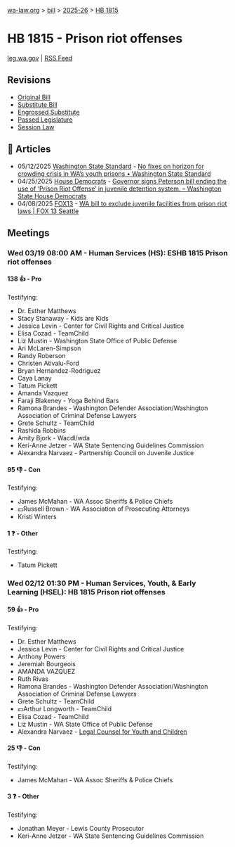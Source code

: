 [wa-law.org](/) > [bill](/bill/) > [2025-26](/bill/2025-26/) > [HB 1815](/bill/2025-26/hb/1815/)

# HB 1815 - Prison riot offenses
[leg.wa.gov](https://app.leg.wa.gov/billsummary?BillNumber=1815&Year=2025&Initiative=false) | [RSS Feed](./rss.xml)

## Revisions
* [Original Bill](1/)
* [Substitute Bill](S/)
* [Engrossed Substitute](S.E/)
* [Passed Legislature](S.PL/)
* [Session Law](S.SL/)

## 📰 Articles
* 05/12/2025 [Washington State Standard](/org/washington_state_standard/) - [No fixes on horizon for crowding crisis in WA’s youth prisons • Washington State Standard](https://washingtonstatestandard.com/2025/05/12/no-fixes-on-horizon-for-crowding-crisis-in-was-youth-prisons/#:~:text=House%20Bill%201815)
* 04/25/2025 [House Democrats](/org/house_democrats/) - [Governor signs Peterson bill ending the use of ‘Prison Riot Offense’ in juvenile detention system. – Washington State House Democrats](https://housedemocrats.wa.gov/blog/2025/04/25/governor-signs-peterson-youth-detention-bill/#:~:text=House%20Bill%201815)
* 04/08/2025 [FOX13](/org/fox13/) - [WA bill to exclude juvenile facilities from prison riot laws | FOX 13 Seattle](https://www.fox13seattle.com/news/juvenile-facilities-prison-riot-laws#:~:text=House%20Bill%201815)

## Meetings
### Wed 03/19 08:00 AM - Human Services (HS): ESHB 1815 Prison riot offenses
#### 138 👍 - Pro
Testifying:
* Dr. Esther Matthews
* Stacy Stanaway - Kids are Kids
* Jessica Levin - Center for Civil Rights and Critical Justice
* Elisa Cozad - TeamChild
* Liz Mustin - Washington State Office of Public Defense
* Ari McLaren-Simpson
* Randy Roberson
* Christen Ativalu-Ford
* Bryan Hernandez-Rodriguez
* Caya Lanay
* Tatum Pickett
* Amanda Vazquez
* Faraji Blakeney - Yoga Behind Bars
* Ramona Brandes - Washington Defender Association/Washington Association of Criminal Defense Lawyers
* Grete Schultz - TeamChild
* Rashida Robbins
* Amity Bjork - Wacdl/wda
* Keri-Anne Jetzer - WA State Sentencing Guidelines Commission
* Alexandra Narvaez - Partnership Council on Juvenile Justice

#### 95 👎 - Con
Testifying:
* James McMahan - WA Assoc Sheriffs & Police Chiefs
* 💵Russell Brown - WA Association of Prosecuting Attorneys
* Kristi Winters

#### 1 ❓ - Other
Testifying:
* Tatum Pickett

### Wed 02/12 01:30 PM - Human Services, Youth, & Early Learning (HSEL): HB 1815 Prison riot offenses
#### 59 👍 - Pro
Testifying:
* Dr. Esther Matthews
* Jessica Levin - Center for Civil Rights and Critical Justice
* Anthony Powers
* Jeremiah Bourgeois
* AMANDA VAZQUEZ
* Ruth Rivas
* Ramona Brandes - Washington Defender Association/Washington Association of Criminal Defense Lawyers
* Grete Schultz - TeamChild
* 💵Arthur Longworth - TeamChild
* Elisa Cozad - TeamChild
* Liz Mustin - WA State Office of Public Defense
* Alexandra Narvaez - [Legal Counsel for Youth and Children](/org/legal_counsel_for_youth_and_children/)

#### 25 👎 - Con
Testifying:
* James McMahan - WA Assoc Sheriffs & Police Chiefs

#### 3 ❓ - Other
Testifying:
* Jonathan Meyer - Lewis County Prosecutor
* Keri-Anne Jetzer - WA State Sentencing Guidelines Commission
